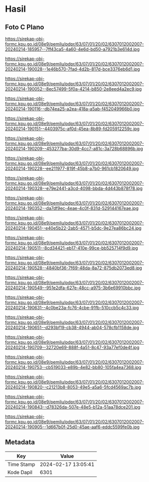 # Hasil

## Foto C Plano

https://sirekap-obj-formc.kpu.go.id/08e9/pemilu/pdpr/63/07/01/20/02/6307012002007-20240214-185957--7ff43ca5-4a60-4e6d-bd50-a7921b3e614d.jpg

https://sirekap-obj-formc.kpu.go.id/08e9/pemilu/pdpr/63/07/01/20/02/6307012002007-20240214-190028--1e46b570-7fad-4d2b-817d-bce3376eb6d1.jpg

https://sirekap-obj-formc.kpu.go.id/08e9/pemilu/pdpr/63/07/01/20/02/6307012002007-20240214-190052--8ec57499-5f0a-4214-b850-2e8eed4a2ec9.jpg

https://sirekap-obj-formc.kpu.go.id/08e9/pemilu/pdpr/63/07/01/20/02/6307012002007-20240214-190116--db74ea25-a2ea-418a-a5ab-f452049966b0.jpg

https://sirekap-obj-formc.kpu.go.id/08e9/pemilu/pdpr/63/07/01/20/02/6307012002007-20240214-190151--4403975c-af0d-45ea-8b89-fd205912259c.jpg

https://sirekap-obj-formc.kpu.go.id/08e9/pemilu/pdpr/63/07/01/20/02/6307012002007-20240214-190209--453277ba-30d9-4cc7-a81c-3a728b68896b.jpg

https://sirekap-obj-formc.kpu.go.id/08e9/pemilu/pdpr/63/07/01/20/02/6307012002007-20240214-190228--ee211977-819f-45b8-a7b0-961cb1820649.jpg

https://sirekap-obj-formc.kpu.go.id/08e9/pemilu/pdpr/63/07/01/20/02/6307012002007-20240214-190328--e79e2441-a3cd-4098-bbda-4d443b878f78.jpg

https://sirekap-obj-formc.kpu.go.id/08e9/pemilu/pdpr/63/07/01/20/02/6307012002007-20240214-190352--da7df9ec-4eae-4c0f-831d-529144167eae.jpg

https://sirekap-obj-formc.kpu.go.id/08e9/pemilu/pdpr/63/07/01/20/02/6307012002007-20240214-190451--e40e5b22-2ab5-4571-b5dc-9e27ea86bc24.jpg

https://sirekap-obj-formc.kpu.go.id/08e9/pemilu/pdpr/63/07/01/20/02/6307012002007-20240214-190511--8cd34421-eb17-410e-99ce-bb525714f9d9.jpg

https://sirekap-obj-formc.kpu.go.id/08e9/pemilu/pdpr/63/07/01/20/02/6307012002007-20240214-190528--4840bf36-7f69-48da-8a72-875db2073ed8.jpg

https://sirekap-obj-formc.kpu.go.id/08e9/pemilu/pdpr/63/07/01/20/02/6307012002007-20240214-190549--951e2dfa-627e-48cc-a975-3b6e69910bbc.jpg

https://sirekap-obj-formc.kpu.go.id/08e9/pemilu/pdpr/63/07/01/20/02/6307012002007-20240214-190631--4c0be23a-fc76-4cbe-91fb-510ccb5c4c33.jpg

https://sirekap-obj-formc.kpu.go.id/08e9/pemilu/pdpr/63/07/01/20/02/6307012002007-20240214-190651--d293bf19-cb38-4944-ab04-578cfb1158de.jpg

https://sirekap-obj-formc.kpu.go.id/08e9/pemilu/pdpr/63/07/01/20/02/6307012002007-20240214-190709--32720e69-888f-4a51-8c47-93a77ef0de4f.jpg

https://sirekap-obj-formc.kpu.go.id/08e9/pemilu/pdpr/63/07/01/20/02/6307012002007-20240214-190753--cb519033-e89b-4e82-bb80-105fa4ea7368.jpg

https://sirekap-obj-formc.kpu.go.id/08e9/pemilu/pdpr/63/07/01/20/02/6307012002007-20240214-190820--c21213b8-8053-49e5-a5a6-5fcd4569ac7b.jpg

https://sirekap-obj-formc.kpu.go.id/08e9/pemilu/pdpr/63/07/01/20/02/6307012002007-20240214-190843--d78326da-507e-48e5-b12a-51aa78dce201.jpg

https://sirekap-obj-formc.kpu.go.id/08e9/pemilu/pdpr/63/07/01/20/02/6307012002007-20240214-190905--1d667b0f-25d0-45ae-aaf6-eddc5599fe0b.jpg


## Metadata

| Key        | Value               |
| ---------- | ------------------- |
| Time Stamp | 2024-02-17 13:05:41 |
| Kode Dapil | 6301                |



